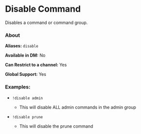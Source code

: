 # Disable Command

Disables a command or command group.

### About

**Aliases:** `disable`

**Available in DM:** No

**Can Restrict to a channel:** Yes

**Global Support:** Yes

### Examples:

* `!disable admin`
  - This will disable ALL admin commands in the admin group

* `!disable prune`
  - This will disable the prune command

